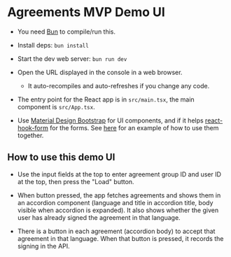# Agreements MVP Demo UI

* You need [Bun](https://bun.sh/) to compile/run this.

* Install deps: `bun install`

* Start the dev web server: `bun run dev`

* Open the URL displayed in the console in a web browser.
  * It auto-recompiles and auto-refreshes if you change any code.

* The entry point for the React app is in `src/main.tsx`, the main component
  is `src/App.tsx`.

* Use [Material Design Bootstrap](https://mdbootstrap.com/docs/react/) for UI components, 
  and if it helps [react-hook-form](https://react-hook-form.com/get-started) for the forms.
  See [here](https://mdbootstrap.com/docs/react/getting-started/react-hook-form/) for an example of how to use them together.

## How to use this demo UI

* Use the input fields at the top to enter agreement group ID and user ID at the top, then press the "Load" button.

* When button pressed, the app fetches agreements and shows them in an accordion component (language and title in accordion title, body visible when accordion is expanded). It also shows whether the given user has already signed the agreement in that language.

* There is a button in each agreement (accordion body) to accept that agreement in that language. When that button is pressed, it records the signing in the API.
